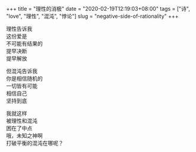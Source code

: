 +++
title = "理性的消极"
date = "2020-02-19T12:19:03+08:00"
tags = ["诗", "love", "理性", "混沌", "悖论"]
slug = "negative-side-of-rationality"
+++

理性告诉我  
这份爱是  
不可能有结果的  
提早决断  
提早解放

但混沌告诉我  
你是相信随机的  
一切皆有可能  
相信自己  
坚持到底

我就这样  
被理性和混沌  
困在了中点  
哦，未知之神啊  
打破平衡的混沌在哪呢？
